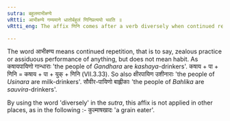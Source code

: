 ```yaml
---
sutra: बहुलमाभीक्ष्ण्ये
vRtti: आभीक्ष्ण्ये गम्यमाने धातोर्बहुलं णिनिप्रत्ययो भवति ॥
vRtti_eng: The affix णिनि comes after a verb diversely when continued repetition of an action is to be expressed.

---
```

The word आभीक्ष्ण्य means continued repetition, that is to say, zealous practice or assiduous performance of anything, but does not mean habit. As कषायपायिणो गान्धाराः 'the people of _Gandhara_ are _kashaya_-drinkers'. कषाय + पा + णिनि = कषाय + पा + युक् + णिनि (VII.3.33). So also क्षीरपायिण उशीनाराः 'the people of _Usinara_ are milk-drinkers'. सौवीर-पायिणो बाह्लीकाः 'the people of _Bahlika_ are _sauvira_-drinkers'.
 
By using the word 'diversely' in the _sutra_, this affix is not applied in other places, as in the following :- कुल्माषखादः 'a grain eater'.